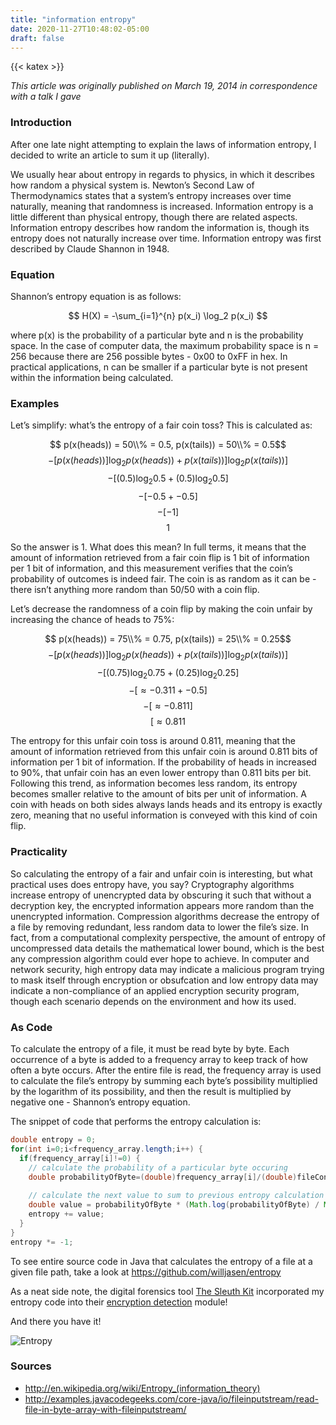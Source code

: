 ```yaml
---
title: "information entropy"
date: 2020-11-27T10:48:02-05:00
draft: false
---
```


{{< katex >}}

*This article was originally published on March 19, 2014 in correspondence with a talk I gave*

### Introduction

After one late night attempting to explain the laws of information entropy, I decided to write an article to sum it up (literally).

We usually hear about entropy in regards to physics, in which it describes how random a physical system is. Newton’s Second Law of Thermodynamics states that a system’s entropy increases over time naturally, meaning that randomness is increased. Information entropy is a little different than physical entropy, though there are related aspects. Information entropy describes how random the information is, though its entropy does not naturally increase over time. Information entropy was first described by Claude Shannon in 1948.

### Equation

Shannon’s entropy equation is as follows:

$$ H(X) = -\sum_{i=1}^{n} p(x_i) \log_2 p(x_i) $$

where p(x) is the probability of a particular byte and n is the probability space. In the case of computer data, the maximum probability space is n = 256 because there are 256 possible bytes - 0x00 to 0xFF in hex. In practical applications, n can be smaller if a particular byte is not present within the information being calculated.

###  Examples

Let’s simplify: what’s the entropy of a fair coin toss? This is calculated as:

$$ p(x(heads)) = 50\\% = 0.5, p(x(tails)) = 50\\% = 0.5$$
$$  $$
$$ -[ p(x(heads))] \log_2 p(x(heads)) + p(x(tails))] \log_2 p(x(tails)) ] $$
$$ -[ (0.5) \log_2 0.5 + (0.5) \log_2 0.5 ] $$
$$ -[ -0.5 + -0.5 ] $$
$$ -[-1] $$
$$ 1 $$

So the answer is 1. What does this mean? In full terms, it means that the amount of information retrieved from a fair coin flip is 1 bit of information per 1 bit of information, and this measurement verifies that the coin’s probability of outcomes is indeed fair. The coin is as random as it can be -  there isn’t anything more random than 50/50 with a coin flip.

Let’s decrease the randomness of a coin flip by making the coin unfair by increasing the chance of heads to 75%:

$$ p(x(heads)) = 75\\% = 0.75, p(x(tails)) = 25\\% = 0.25$$
$$  $$
$$ -[ p(x(heads))] \log_2 p(x(heads)) + p(x(tails))] \log_2 p(x(tails)) ] $$
$$ -[ (0.75) \log_2 0.75 + (0.25) \log_2 0.25 ] $$
$$ -[ \approx -0.311 + -0.5 ] $$
$$ -[ \approx -0.811 ] $$
$$ [ \approx 0.811 $$

The entropy for this unfair coin toss is around 0.811, meaning that the amount of information retrieved from this unfair coin is around 0.811 bits of information per 1 bit of information. If the probability of heads in increased to 90%, that unfair coin has an even lower entropy than 0.811 bits per bit. Following this trend, as information becomes less random, its entropy becomes smaller relative to the amount of bits per unit of information. A coin with heads on both sides always lands heads and its entropy is exactly zero, meaning that no useful information is conveyed with this kind of coin flip.

### Practicality

So calculating the entropy of a fair and unfair coin is interesting, but what practical uses does entropy have, you say? Cryptography algorithms increase entropy of unencrypted data by obscuring it such that without a decryption key, the encrypted information appears more random than the unencrypted information. Compression algorithms decrease the entropy of a file by removing redundant, less random data to lower the file’s size. In fact, from a computational complexity perspective, the amount of entropy of uncompressed data details the mathematical lower bound, which is the best any compression algorithm could ever hope to achieve. In computer and network security, high entropy data may indicate a malicious program trying to mask itself through encryption or obsufcation and low entropy data may indicate a non-compliance of an applied encryption security program, though each scenario depends on the environment and how its used.

### As Code

To calculate the entropy of a file, it must be read byte by byte. Each occurrence of a byte is added to a frequency array to keep track of how often a byte occurs. After the entire file is read, the frequency array is used to calculate the file’s entropy by summing each byte’s possibility multiplied by the logarithm of its possibility, and then the result is multiplied by negative one - Shannon’s entropy equation.

The snippet of code that performs the entropy calculation is:

```java
double entropy = 0;
for(int i=0;i<frequency_array.length;i++) {
  if(frequency_array[i]!=0) {
    // calculate the probability of a particular byte occuring
    double probabilityOfByte=(double)frequency_array[i]/(double)fileContentLength;
    
    // calculate the next value to sum to previous entropy calculation
    double value = probabilityOfByte * (Math.log(probabilityOfByte) / Math.log(2));
    entropy += value;
  }
}
entropy *= -1;
```

To see entire source code in Java that calculates the entropy of a file at a given file path, take a look at https://github.com/willjasen/entropy

As a neat side note, the digital forensics tool [The Sleuth Kit](https://www.sleuthkit.org/) incorporated my entropy code into their [encryption detection](https://www.sleuthkit.org/autopsy/docs/api-docs/4.9.0/_encryption_detection_tools_8java_source.html) module!

And there you have it!

![Entropy](/posts/entropy.gif)

### Sources

- http://en.wikipedia.org/wiki/Entropy_(information_theory)
- http://examples.javacodegeeks.com/core-java/io/fileinputstream/read-file-in-byte-array-with-fileinputstream/
